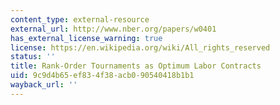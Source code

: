 ```yaml
---
content_type: external-resource
external_url: http://www.nber.org/papers/w0401
has_external_license_warning: true
license: https://en.wikipedia.org/wiki/All_rights_reserved
status: ''
title: Rank-Order Tournaments as Optimum Labor Contracts
uid: 9c9d4b65-ef83-4f38-acb0-90540418b1b1
wayback_url: ''
---
```

